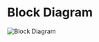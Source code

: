 # Block Diagram
![Block Diagram](https://user-images.githubusercontent.com/102506896/164711390-6fc8e5bf-780b-437a-8ad0-c4fb726e4803.png)


